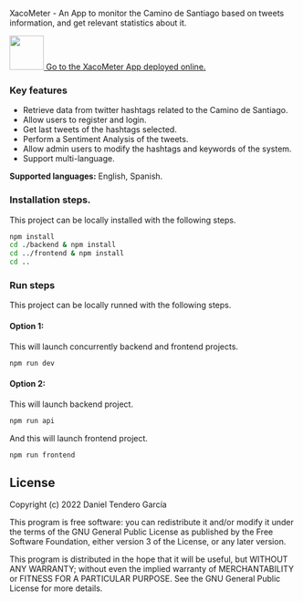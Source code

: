 

XacoMeter - An App to monitor the Camino de Santiago based on tweets information, and get relevant statistics about it.  

<a href="https://xacometerfront.herokuapp.com/">
  <img src="../frontend/src/assets/img/concha.jpg" height="60">
  Go to the XacoMeter App deployed online.
</a>

### Key features

- Retrieve data from twitter hashtags related to the Camino de Santiago.
- Allow users to register and login.
- Get last tweets of the hashtags selected.
- Perform a Sentiment Analysis of the tweets.
- Allow admin users to modify the hashtags and keywords of the system.
- Support multi-language.


**Supported languages:** English, Spanish.

### Installation steps.
This project can be locally installed with the following steps.
```bash
npm install
cd ./backend & npm install
cd ../frontend & npm install
cd ..

```
### Run steps
This project can be locally runned with the following steps.

#### Option 1:
This will launch concurrently backend and frontend projects.

```bash
npm run dev
```

#### Option 2:
This will launch backend project.
```bash
npm run api
```

And this will launch frontend project.
```
npm run frontend
```

## License

Copyright (c) 2022 Daniel Tendero García

This program is free software: you can redistribute it and/or modify
it under the terms of the GNU General Public License as published by
the Free Software Foundation, either version 3 of the License, or
any later version.

This program is distributed in the hope that it will be useful,
but WITHOUT ANY WARRANTY; without even the implied warranty of
MERCHANTABILITY or FITNESS FOR A PARTICULAR PURPOSE. See the
GNU General Public License for more details.